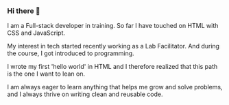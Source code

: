### Hi there 👋

I am a Full-stack developer in training. So far I have touched on HTML with CSS and JavaScript. 

My interest in tech started recently working as a Lab Facilitator. And during the course, I got introduced to programming.

I wrote my first 'hello world' in HTML and I therefore realized that this path is the one I want to lean on.

I am always eager to learn anything that helps me grow and solve problems, and I always thrive on writing clean and reusable code.

<!--
**gmasilela/gmasilela** is a ✨ _special_ ✨ repository because its `README.md` (this file) appears on your GitHub profile.

Here are some ideas to get you started:

- 🔭 I’m currently working on ...
- 🌱 I’m currently learning ...
- 👯 I’m looking to collaborate on ...
- 🤔 I’m looking for help with ...
- 💬 Ask me about ...
- 📫 How to reach me: ...
- 😄 Pronouns: ...
- ⚡ Fun fact: ...
-->
